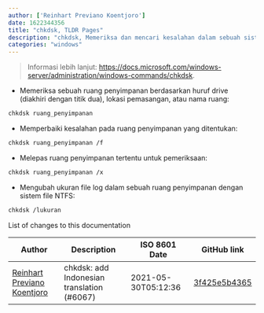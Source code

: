 ```yaml
---
author: ['Reinhart Previano Koentjoro']
date: 1622344356
title: "chkdsk, TLDR Pages"
description: "chkdsk, Memeriksa dan mencari kesalahan dalam sebuah sistem file dan metadata volume penyimpanan."
categories: "windows"
---
```

> Informasi lebih lanjut: <https://docs.microsoft.com/windows-server/administration/windows-commands/chkdsk>.

- Memeriksa sebuah ruang penyimpanan berdasarkan huruf drive (diakhiri dengan titik dua), lokasi pemasangan, atau nama ruang:

```bash
chkdsk ruang_penyimpanan
```

- Memperbaiki kesalahan pada ruang penyimpanan yang ditentukan:

```bash
chkdsk ruang_penyimpanan /f
```

- Melepas ruang penyimpanan tertentu untuk pemeriksaan:

```bash
chkdsk ruang_penyimpanan /x
```

- Mengubah ukuran file log dalam sebuah ruang penyimpanan dengan sistem file NTFS:

```bash
chkdsk /lukuran
```
List of changes to this documentation


Author | Description | ISO 8601 Date | GitHub link
------|-----|-----|-----
[Reinhart Previano Koentjoro](mailto:reinhart_previano@yahoo.com) | chkdsk: add Indonesian translation (#6067) | 2021-05-30T05:12:36 | [3f425e5b4365](https://github.com/tldr-pages/tldr/commit/3f425e5b436531e54a3ead731f835119a555e8ac)

